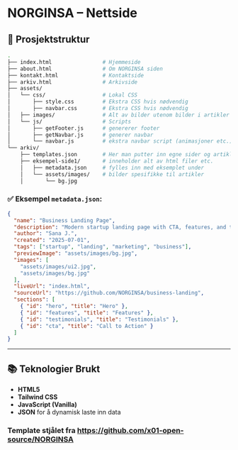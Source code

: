 
# NORGINSA – Nettside

## 🧱 Prosjektstruktur

```bash
.
├── index.html                # Hjemmeside
├── about.html                # Om NORGINSA siden
├── kontakt.html              # Kontaktside
├── arkiv.html                # Arkivside
├── assets/
│   └── css/                  # Lokal CSS
│       ├── style.css         # Ekstra CSS hvis nødvendig
│       ├── navbar.css        # Ekstra CSS hvis nødvendig
│   ├── images/               # Alt av bilder utenom bilder i artikler
│   └── js/                   # Scripts
│       ├── getFooter.js      # genererer footer
│       ├── getNavbar.js      # generer navbar
│       └── navbar.js         # ekstra navbar script (animasjoner etc.)
└── arkiv/
    ├── templates.json        # Her man putter inn egne sider og artikler
    ├── eksempel-side1/       # inneholder alt av html filer etc.
    │   ├── metadata.json     # fylles inn med eksemplet under
    │   └── assets/images/    # bilder spesifikke til artikler
    │       └── bg.jpg
````

### ✅ Eksempel `metadata.json`:

```json
{
  "name": "Business Landing Page",
  "description": "Modern startup landing page with CTA, features, and testimonials.",
  "author": "Sana J.",
  "created": "2025-07-01",
  "tags": ["startup", "landing", "marketing", "business"],
  "previewImage": "assets/images/bg.jpg",
  "images": [
    "assets/images/ui2.jpg",
    "assets/images/bg.jpg"
  ],
  "liveUrl": "index.html",
  "sourceUrl": "https://github.com/NORGINSA/business-landing",
  "sections": [
    { "id": "hero", "title": "Hero" },
    { "id": "features", "title": "Features" },
    { "id": "testimonials", "title": "Testimonials" },
    { "id": "cta", "title": "Call to Action" }
  ]
}
```
---

## 📚 Teknologier Brukt

* **HTML5**
* **Tailwind CSS**
* **JavaScript (Vanilla)**
* **JSON** for å dynamisk laste inn data


### Template stjålet fra https://github.com/x01-open-source/NORGINSA